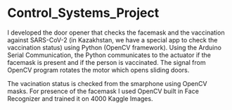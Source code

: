 # Control_Systems_Project

I developed the door opener that checks the facemask and the vaccination against  SARS-CoV-2 (in Kazakhstan, we have a special app to check the vaccination status) using Python (OpenCV framework). Using the Arduino Serial Communication, the Python communicates to the actuator if the facemask is  present and if the person is vaccinated. The signal from OpenCV program rotates the motor which opens sliding doors.

The vacination status is checked from the smarphone using OpenCV masks.
For presence of the facemask I used OpenCV built in Face Recognizer and trained it on 4000 Kaggle Images. 
